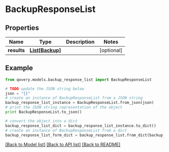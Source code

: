 # BackupResponseList


## Properties
Name | Type | Description | Notes
------------ | ------------- | ------------- | -------------
**results** | [**List[Backup]**](Backup.md) |  | [optional] 

## Example

```python
from qovery.models.backup_response_list import BackupResponseList

# TODO update the JSON string below
json = "{}"
# create an instance of BackupResponseList from a JSON string
backup_response_list_instance = BackupResponseList.from_json(json)
# print the JSON string representation of the object
print BackupResponseList.to_json()

# convert the object into a dict
backup_response_list_dict = backup_response_list_instance.to_dict()
# create an instance of BackupResponseList from a dict
backup_response_list_form_dict = backup_response_list.from_dict(backup_response_list_dict)
```
[[Back to Model list]](../README.md#documentation-for-models) [[Back to API list]](../README.md#documentation-for-api-endpoints) [[Back to README]](../README.md)


